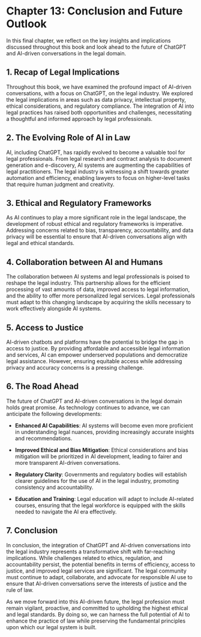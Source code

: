 Chapter 13: Conclusion and Future Outlook
=========================================

In this final chapter, we reflect on the key insights and implications discussed throughout this book and look ahead to the future of ChatGPT and AI-driven conversations in the legal domain.

**1. Recap of Legal Implications**
----------------------------------

Throughout this book, we have examined the profound impact of AI-driven conversations, with a focus on ChatGPT, on the legal industry. We explored the legal implications in areas such as data privacy, intellectual property, ethical considerations, and regulatory compliance. The integration of AI into legal practices has raised both opportunities and challenges, necessitating a thoughtful and informed approach by legal professionals.

**2. The Evolving Role of AI in Law**
-------------------------------------

AI, including ChatGPT, has rapidly evolved to become a valuable tool for legal professionals. From legal research and contract analysis to document generation and e-discovery, AI systems are augmenting the capabilities of legal practitioners. The legal industry is witnessing a shift towards greater automation and efficiency, enabling lawyers to focus on higher-level tasks that require human judgment and creativity.

**3. Ethical and Regulatory Frameworks**
----------------------------------------

As AI continues to play a more significant role in the legal landscape, the development of robust ethical and regulatory frameworks is imperative. Addressing concerns related to bias, transparency, accountability, and data privacy will be essential to ensure that AI-driven conversations align with legal and ethical standards.

**4. Collaboration between AI and Humans**
------------------------------------------

The collaboration between AI systems and legal professionals is poised to reshape the legal industry. This partnership allows for the efficient processing of vast amounts of data, improved access to legal information, and the ability to offer more personalized legal services. Legal professionals must adapt to this changing landscape by acquiring the skills necessary to work effectively alongside AI systems.

**5. Access to Justice**
------------------------

AI-driven chatbots and platforms have the potential to bridge the gap in access to justice. By providing affordable and accessible legal information and services, AI can empower underserved populations and democratize legal assistance. However, ensuring equitable access while addressing privacy and accuracy concerns is a pressing challenge.

**6. The Road Ahead**
---------------------

The future of ChatGPT and AI-driven conversations in the legal domain holds great promise. As technology continues to advance, we can anticipate the following developments:

* **Enhanced AI Capabilities**: AI systems will become even more proficient in understanding legal nuances, providing increasingly accurate insights and recommendations.

* **Improved Ethical and Bias Mitigation**: Ethical considerations and bias mitigation will be prioritized in AI development, leading to fairer and more transparent AI-driven conversations.

* **Regulatory Clarity**: Governments and regulatory bodies will establish clearer guidelines for the use of AI in the legal industry, promoting consistency and accountability.

* **Education and Training**: Legal education will adapt to include AI-related courses, ensuring that the legal workforce is equipped with the skills needed to navigate the AI era effectively.

**7. Conclusion**
-----------------

In conclusion, the integration of ChatGPT and AI-driven conversations into the legal industry represents a transformative shift with far-reaching implications. While challenges related to ethics, regulation, and accountability persist, the potential benefits in terms of efficiency, access to justice, and improved legal services are significant. The legal community must continue to adapt, collaborate, and advocate for responsible AI use to ensure that AI-driven conversations serve the interests of justice and the rule of law.

As we move forward into this AI-driven future, the legal profession must remain vigilant, proactive, and committed to upholding the highest ethical and legal standards. By doing so, we can harness the full potential of AI to enhance the practice of law while preserving the fundamental principles upon which our legal system is built.
